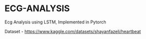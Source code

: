 # ECG-ANALYSIS
 Ecg Analysis using LSTM, Implemented in Pytorch


Dataset - 
 https://www.kaggle.com/datasets/shayanfazeli/heartbeat
